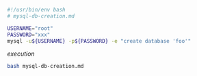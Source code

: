 

```bash
#!/usr/bin/env bash
# mysql-db-creation.md

USERNAME="root"
PASSWORD="xxx"
mysql -u${USERNAME} -p${PASSWORD} -e "create database 'foo'"
```

_execution_

```bash
bash mysql-db-creation.md
```

